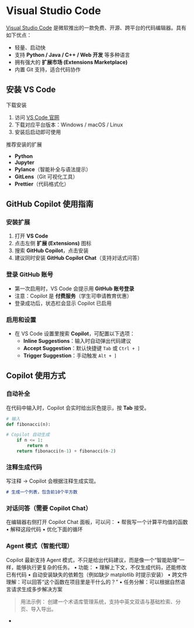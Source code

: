 # Visual Studio Code

[Visual Studio Code](https://code.visualstudio.com) 是微软推出的一款免费、开源、跨平台的代码编辑器。具有如下优点：

  - 轻量、启动快
  - 支持 **Python / Java / C++ / Web 开发** 等多种语言
  - 拥有强大的 **扩展市场 (Extensions Marketplace)**
  - 内置 Git 支持，适合代码协作

  

## 安装 VS Code

下载安装

1. 访问 [VS Code 官网](https://code.visualstudio.com/)
2. 下载对应平台版本：Windows / macOS / Linux
3. 安装后启动即可使用

推荐安装的扩展

- **Python**
- **Jupyter**
- **Pylance**（智能补全与语法提示）
- **GitLens**（Git 可视化工具）
- **Prettier**（代码格式化）



## GitHub Copilot 使用指南

### 安装扩展
1. 打开 **VS Code**  
2. 点击左侧 **扩展 (Extensions)** 图标  
3. 搜索 **GitHub Copilot**，点击安装  
4. 建议同时安装 **GitHub Copilot Chat**（支持对话式问答）  



### 登录 GitHub 账号
- 第一次启用时，VS Code 会提示用 **GitHub 账号登录**  
- 注意：Copilot 是 **付费服务**（学生可申请教育优惠）  
- 登录成功后，状态栏会显示 Copilot 已启用  


### 启用和设置
- 在 VS Code 设置里搜索 **Copilot**，可配置以下选项：  
  - **Inline Suggestions**：输入时自动弹出代码建议  
  - **Accept Suggestion**：默认快捷键 `Tab` 或 `Ctrl + ]`  
  - **Trigger Suggestion**：手动触发 `Alt + ]`  



## Copilot 使用方式

### 自动补全
在代码中输入时，Copilot 会实时给出灰色提示，按 **Tab** 接受。  

```python
# 输入
def fibonacci(n):

# Copilot 自动生成
    if n <= 1:
        return n
    return fibonacci(n-1) + fibonacci(n-2)
```



### 注释生成代码

写注释 → Copilot 会根据注释生成实现。

```markdown
# 生成一个列表，包含前10个平方数
```



### 对话问答（需要 Copilot Chat）

在编辑器右侧打开 Copilot Chat 面板，可以问：
	•	帮我写一个计算平均值的函数
	•	解释这段代码
	•	优化下面的循环
	
	

### Agent 模式（智能代理）

Copilot 最新支持 Agent 模式，不只是给出代码建议，而是像一个“智能助理”一样，能够执行更复杂的任务。
	•	功能：
	•	理解上下文，不仅生成代码，还能修改已有代码
	•	自动安装缺失的依赖包（例如缺少 matplotlib 时提示安装）
	•	跨文件理解：可以回答“这个函数在项目里是干什么的？”
	•	任务分解：可以根据自然语言请求生成多步解决方案

> 用法示例：
> 创建一个术语库管理系统，支持中英文双语与基础检索、分页、导入导出。



- 